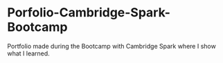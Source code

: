 # Porfolio-Cambridge-Spark-Bootcamp
Portfolio made during the Bootcamp with Cambridge Spark where I show what I learned.
